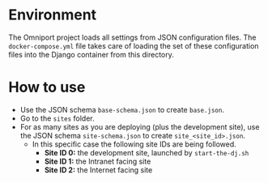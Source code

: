 # Environment

The Omniport project loads all settings from JSON configuration files. The `docker-compose.yml` file takes care of loading the set of these configuration files into the Django container from this directory.

# How to use

- Use the JSON schema `base-schema.json` to create `base.json`.
- Go to the `sites` folder.
- For as many sites as you are deploying (plus the development site), use the JSON schema `site-schema.json` to create `site_<site_id>.json`.
    - In this specific case the following site IDs are being followed.
        - **Site ID 0:** the development site, launched by `start-the-dj.sh`
        - **Site ID 1:** the Intranet facing site
        - **Site ID 2:** the Internet facing site